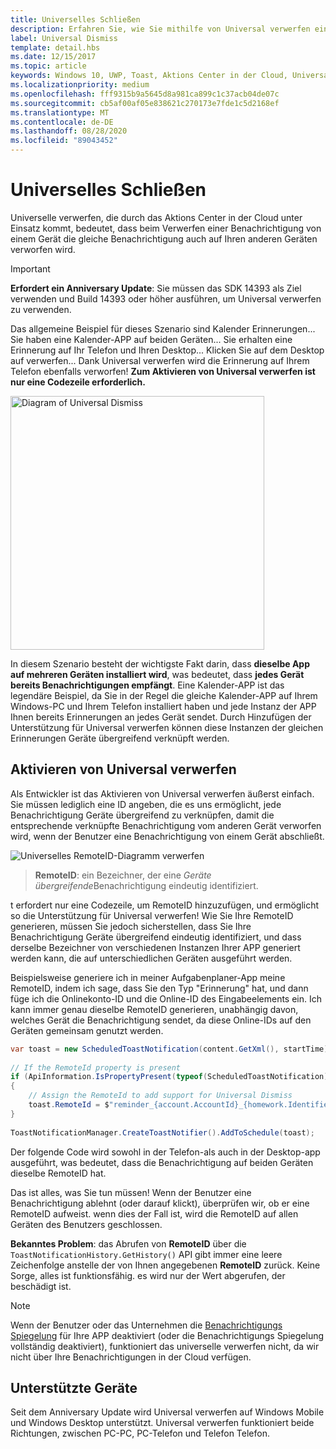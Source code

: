 ```yaml
---
title: Universelles Schließen
description: Erfahren Sie, wie Sie mithilfe von Universal verwerfen eine Popup Benachrichtigung von einem Gerät verwerfen und auf anderen Geräten dieselbe Benachrichtigung verworfen wird.
label: Universal Dismiss
template: detail.hbs
ms.date: 12/15/2017
ms.topic: article
keywords: Windows 10, UWP, Toast, Aktions Center in der Cloud, Universal verwerfen, Benachrichtigung, Geräte übergreifend, verwerfen, sobald Sie alle schließen
ms.localizationpriority: medium
ms.openlocfilehash: fff9315b9a5645d8a981ca899c1c37acb04de07c
ms.sourcegitcommit: cb5af00af05e838621c270173e7fde1c5d2168ef
ms.translationtype: MT
ms.contentlocale: de-DE
ms.lasthandoff: 08/28/2020
ms.locfileid: "89043452"
---
```

# <a name="universal-dismiss"></a>Universelles Schließen

Universelle verwerfen, die durch das Aktions Center in der Cloud unter Einsatz kommt, bedeutet, dass beim Verwerfen einer Benachrichtigung von einem Gerät die gleiche Benachrichtigung auch auf Ihren anderen Geräten verworfen wird.

> [!IMPORTANT]
> **Erfordert ein Anniversary Update**: Sie müssen das SDK 14393 als Ziel verwenden und Build 14393 oder höher ausführen, um Universal verwerfen zu verwenden.

Das allgemeine Beispiel für dieses Szenario sind Kalender Erinnerungen... Sie haben eine Kalender-APP auf beiden Geräten... Sie erhalten eine Erinnerung auf Ihr Telefon und Ihren Desktop... Klicken Sie auf dem Desktop auf verwerfen... Dank Universal verwerfen wird die Erinnerung auf Ihrem Telefon ebenfalls verworfen! **Zum Aktivieren von Universal verwerfen ist nur eine Codezeile erforderlich.**

<img alt="Diagram of Universal Dismiss" src="images/universal-dismiss.gif" width="406"/>

In diesem Szenario besteht der wichtigste Fakt darin, dass **dieselbe App auf mehreren Geräten installiert wird**, was bedeutet, dass **jedes Gerät bereits Benachrichtigungen empfängt**. Eine Kalender-APP ist das legendäre Beispiel, da Sie in der Regel die gleiche Kalender-APP auf Ihrem Windows-PC und Ihrem Telefon installiert haben und jede Instanz der APP Ihnen bereits Erinnerungen an jedes Gerät sendet. Durch Hinzufügen der Unterstützung für Universal verwerfen können diese Instanzen der gleichen Erinnerungen Geräte übergreifend verknüpft werden.


## <a name="how-to-enable-universal-dismiss"></a>Aktivieren von Universal verwerfen

Als Entwickler ist das Aktivieren von Universal verwerfen äußerst einfach. Sie müssen lediglich eine ID angeben, die es uns ermöglicht, jede Benachrichtigung Geräte übergreifend zu verknüpfen, damit die entsprechende verknüpfte Benachrichtigung vom anderen Gerät verworfen wird, wenn der Benutzer eine Benachrichtigung von einem Gerät abschließt.

![Universelles RemoteID-Diagramm verwerfen](images/universal-dismiss-remoteid.jpg)

> **RemoteID**: ein Bezeichner, der eine *Geräte übergreifende*Benachrichtigung eindeutig identifiziert.

t erfordert nur eine Codezeile, um RemoteID hinzuzufügen, und ermöglicht so die Unterstützung für Universal verwerfen! Wie Sie Ihre RemoteID generieren, müssen Sie jedoch sicherstellen, dass Sie Ihre Benachrichtigung Geräte übergreifend eindeutig identifiziert, und dass derselbe Bezeichner von verschiedenen Instanzen Ihrer APP generiert werden kann, die auf unterschiedlichen Geräten ausgeführt werden.

Beispielsweise generiere ich in meiner Aufgabenplaner-App meine RemoteID, indem ich sage, dass Sie den Typ "Erinnerung" hat, und dann füge ich die Onlinekonto-ID und die Online-ID des Eingabeelements ein. Ich kann immer genau dieselbe RemoteID generieren, unabhängig davon, welches Gerät die Benachrichtigung sendet, da diese Online-IDs auf den Geräten gemeinsam genutzt werden.

```csharp
var toast = new ScheduledToastNotification(content.GetXml(), startTime);
 
// If the RemoteId property is present
if (ApiInformation.IsPropertyPresent(typeof(ScheduledToastNotification).FullName, nameof(ScheduledToastNotification.RemoteId)))
{
    // Assign the RemoteId to add support for Universal Dismiss
    toast.RemoteId = $"reminder_{account.AccountId}_{homework.Identifier}"
}
  
ToastNotificationManager.CreateToastNotifier().AddToSchedule(toast);
```

Der folgende Code wird sowohl in der Telefon-als auch in der Desktop-app ausgeführt, was bedeutet, dass die Benachrichtigung auf beiden Geräten dieselbe RemoteID hat.

Das ist alles, was Sie tun müssen! Wenn der Benutzer eine Benachrichtigung ablehnt (oder darauf klickt), überprüfen wir, ob er eine RemoteID aufweist. wenn dies der Fall ist, wird die RemoteID auf allen Geräten des Benutzers geschlossen.

**Bekanntes Problem**: das Abrufen von **RemoteID** über die `ToastNotificationHistory.GetHistory()` API gibt immer eine leere Zeichenfolge anstelle der von Ihnen angegebenen **RemoteID** zurück. Keine Sorge, alles ist funktionsfähig. es wird nur der Wert abgerufen, der beschädigt ist.

> [!NOTE]
> Wenn der Benutzer oder das Unternehmen die [Benachrichtigungs Spiegelung](notification-mirroring.md) für Ihre APP deaktiviert (oder die Benachrichtigungs Spiegelung vollständig deaktiviert), funktioniert das universelle verwerfen nicht, da wir nicht über Ihre Benachrichtigungen in der Cloud verfügen.


## <a name="supported-devices"></a>Unterstützte Geräte

Seit dem Anniversary Update wird Universal verwerfen auf Windows Mobile und Windows Desktop unterstützt. Universal verwerfen funktioniert beide Richtungen, zwischen PC-PC, PC-Telefon und Telefon Telefon.